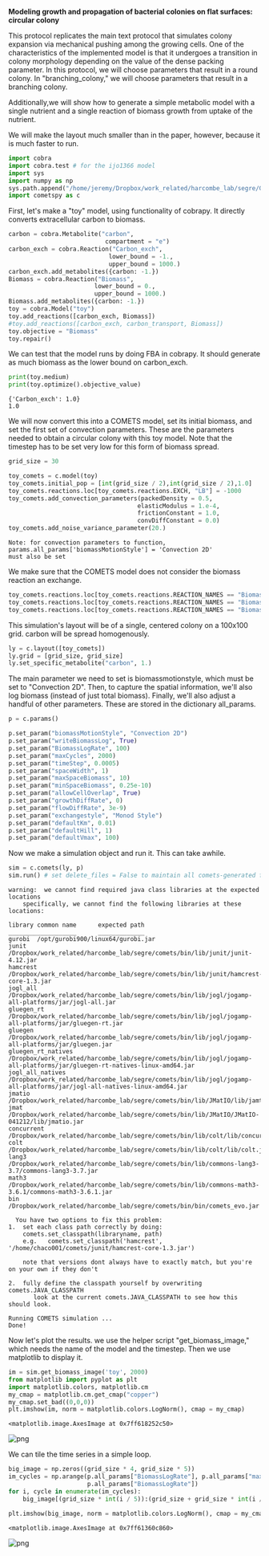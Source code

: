 **Modeling growth and propagation of bacterial colonies on flat surfaces: circular colony**

This protocol replicates the main text protocol that simulates colony expansion via mechanical pushing among the growing cells. One of the characteristics of the implemented model is that it undergoes a transition in colony morphology depending on the value of the dense packing parameter. In this protocol, we will choose parameters that result in a round colony. In "branching_colony," we will choose parameters that result in a branching colony.

Additionally,we will show how to generate a simple metabolic model with a single nutrient and a single reaction of biomass growth from uptake of the nutrient.

We will make the layout much smaller than in the paper, however, because it is much faster to run.


```python
import cobra
import cobra.test # for the ijo1366 model
import sys
import numpy as np
sys.path.append("/home/jeremy/Dropbox/work_related/harcombe_lab/segre/COMETS-Python-Toolbox")
import cometspy as c
```

First, let's make a "toy" model, using functionality of cobrapy. It directly converts extracellular carbon to biomass. 


```python
carbon = cobra.Metabolite("carbon",
                           compartment = "e")
carbon_exch = cobra.Reaction("Carbon_exch",
                            lower_bound = -1.,
                            upper_bound = 1000.)
carbon_exch.add_metabolites({carbon: -1.})
Biomass = cobra.Reaction("Biomass",
                        lower_bound = 0.,
                        upper_bound = 1000.)
Biomass.add_metabolites({carbon: -1.})
toy = cobra.Model("toy")
toy.add_reactions([carbon_exch, Biomass])
#toy.add_reactions([carbon_exch, carbon_transport, Biomass])
toy.objective = "Biomass"
toy.repair()
```

We can test that the model runs by doing FBA in cobrapy. It should generate as much biomass as the lower bound on carbon_exch.


```python
print(toy.medium)
print(toy.optimize().objective_value)
```

    {'Carbon_exch': 1.0}
    1.0


We will now convert this into a COMETS model, set its initial biomass, and set the first set of convection parameters. These are the parameters needed to obtain a circular colony with this toy model. Note that the timestep has to be set very low for this form of biomass spread.


```python
grid_size = 30

toy_comets = c.model(toy)
toy_comets.initial_pop = [int(grid_size / 2),int(grid_size / 2),1.0]
toy_comets.reactions.loc[toy_comets.reactions.EXCH, "LB"] = -1000
toy_comets.add_convection_parameters(packedDensity = 0.5,
                                    elasticModulus = 1.e-4,
                                    frictionConstant = 1.0,
                                    convDiffConstant = 0.0)
toy_comets.add_noise_variance_parameter(20.)
```

    Note: for convection parameters to function,
    params.all_params['biomassMotionStyle'] = 'Convection 2D'
    must also be set


We make sure that the COMETS model does not consider the biomass reaction an exchange.


```python
toy_comets.reactions.loc[toy_comets.reactions.REACTION_NAMES == "Biomass","EXCH"] = False
toy_comets.reactions.loc[toy_comets.reactions.REACTION_NAMES == "Biomass","EXCH_IND"] = 0
toy_comets.reactions.loc[toy_comets.reactions.REACTION_NAMES == "Biomass", "LB"] = 0
```

This simulation's layout will be of a single, centered colony on a 100x100 grid. carbon will be spread homogenously.


```python
ly = c.layout([toy_comets])
ly.grid = [grid_size, grid_size]
ly.set_specific_metabolite("carbon", 1.)
```

The main parameter we need to set is biomassmotionstyle, which must be set to "Convection 2D".  Then, to capture the spatial information, we'll also log biomass (instead of just total biomass). Finally, we'll also adjust a handful of other parameters. These are stored in the dictionary all_params.


```python
p = c.params()

p.set_param("biomassMotionStyle", "Convection 2D")
p.set_param("writeBiomassLog", True)
p.set_param("BiomassLogRate", 100)
p.set_param("maxCycles", 2000)
p.set_param("timeStep", 0.0005)
p.set_param("spaceWidth", 1)
p.set_param("maxSpaceBiomass", 10)
p.set_param("minSpaceBiomass", 0.25e-10)
p.set_param("allowCellOverlap", True)
p.set_param("growthDiffRate", 0)
p.set_param("flowDiffRate", 3e-9)
p.set_param("exchangestyle", "Monod Style")
p.set_param("defaultKm", 0.01)
p.set_param("defaultHill", 1)
p.set_param("defaultVmax", 100)

```

Now we make a simulation object and run it.  This can take awhile.


```python
sim = c.comets(ly, p)
sim.run() # set delete_files = False to maintain all comets-generated files
```

    warning:  we cannot find required java class libraries at the expected locations
        specifically, we cannot find the following libraries at these locations:
    
    library common name 	 expected path
    ___________________ 	 _____________
    gurobi	/opt/gurobi900/linux64/gurobi.jar
    junit	/Dropbox/work_related/harcombe_lab/segre/comets/bin/lib/junit/junit-4.12.jar
    hamcrest	/Dropbox/work_related/harcombe_lab/segre/comets/bin/lib/junit/hamcrest-core-1.3.jar
    jogl_all	/Dropbox/work_related/harcombe_lab/segre/comets/bin/lib/jogl/jogamp-all-platforms/jar/jogl-all.jar
    gluegen_rt	/Dropbox/work_related/harcombe_lab/segre/comets/bin/lib/jogl/jogamp-all-platforms/jar/gluegen-rt.jar
    gluegen	/Dropbox/work_related/harcombe_lab/segre/comets/bin/lib/jogl/jogamp-all-platforms/jar/gluegen.jar
    gluegen_rt_natives	/Dropbox/work_related/harcombe_lab/segre/comets/bin/lib/jogl/jogamp-all-platforms/jar/gluegen-rt-natives-linux-amd64.jar
    jogl_all_natives	/Dropbox/work_related/harcombe_lab/segre/comets/bin/lib/jogl/jogamp-all-platforms/jar/jogl-all-natives-linux-amd64.jar
    jmatio	/Dropbox/work_related/harcombe_lab/segre/comets/bin/lib/JMatIO/lib/jamtio.jar
    jmat	/Dropbox/work_related/harcombe_lab/segre/comets/bin/lib/JMatIO/JMatIO-041212/lib/jmatio.jar
    concurrent	/Dropbox/work_related/harcombe_lab/segre/comets/bin/lib/colt/lib/concurrent.jar
    colt	/Dropbox/work_related/harcombe_lab/segre/comets/bin/lib/colt/lib/colt.jar
    lang3	/Dropbox/work_related/harcombe_lab/segre/comets/bin/lib/commons-lang3-3.7/commons-lang3-3.7.jar
    math3	/Dropbox/work_related/harcombe_lab/segre/comets/bin/lib/commons-math3-3.6.1/commons-math3-3.6.1.jar
    bin	/Dropbox/work_related/harcombe_lab/segre/comets/bin/bin/comets_evo.jar
    
      You have two options to fix this problem:
    1.  set each class path correctly by doing:
        comets.set_classpath(libraryname, path)
        e.g.   comets.set_classpath('hamcrest', '/home/chaco001/comets/junit/hamcrest-core-1.3.jar')
    
        note that versions dont always have to exactly match, but you're on your own if they don't
    
    2.  fully define the classpath yourself by overwriting comets.JAVA_CLASSPATH
           look at the current comets.JAVA_CLASSPATH to see how this should look.
    
    Running COMETS simulation ...
    Done!


Now let's plot the results. we use the helper script "get_biomass_image," which needs the name of the model and the timestep. Then we use matplotlib to display it. 


```python
im = sim.get_biomass_image('toy', 2000)
from matplotlib import pyplot as plt
import matplotlib.colors, matplotlib.cm
my_cmap = matplotlib.cm.get_cmap("copper")
my_cmap.set_bad((0,0,0))
plt.imshow(im, norm = matplotlib.colors.LogNorm(), cmap = my_cmap)

```




    <matplotlib.image.AxesImage at 0x7ff618252c50>




![png](output_17_1.png)


We can tile the time series in a simple loop.


```python
big_image = np.zeros((grid_size * 4, grid_size * 5))
im_cycles = np.arange(p.all_params["BiomassLogRate"], p.all_params["maxCycles"] + p.all_params["BiomassLogRate"],
                      p.all_params["BiomassLogRate"])
for i, cycle in enumerate(im_cycles):
    big_image[(grid_size * int(i / 5)):(grid_size + grid_size * int(i / 5)),(grid_size * (i % 5)):(grid_size + grid_size * (i % 5))] = sim.get_biomass_image("toy", cycle)
```


```python
plt.imshow(big_image, norm = matplotlib.colors.LogNorm(), cmap = my_cmap)
```




    <matplotlib.image.AxesImage at 0x7ff61360c860>




![png](output_20_1.png)

